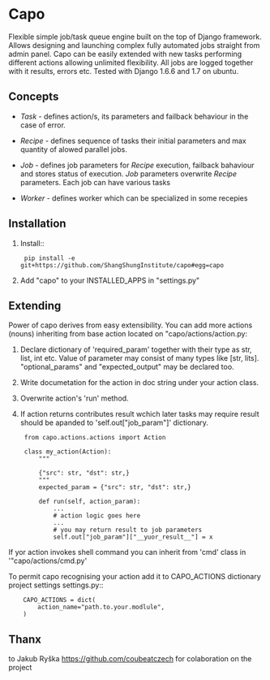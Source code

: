 Capo
====

Flexible simple job/task queue engine built on the top of Django framework.
Allows designing and launching complex fully automated jobs straight from admin panel.
Capo can be easily extended with new tasks performing different actions allowing unlimited flexibility.
All jobs are logged together with it results, errors etc. 
Tested with Django 1.6.6 and 1.7 on ubuntu.

Concepts
--------

- *Task* - defines action/s, its parameters and failback behaviour in the case of error.

- *Recipe* - defines sequence of tasks their initial parameters and max quantity of alowed parallel jobs.

- *Job* - defines job parameters for *Recipe* execution, failback bahaviour and stores status of execution. *Job* parameters overwrite *Recipe* parameters. Each job can have various tasks

- *Worker* - defines worker which can be specialized in some recepies


Installation
------------


1. Install::
    
        pip install -e git+https://github.com/ShangShungInstitute/capo#egg=capo

2. Add "capo" to your INSTALLED_APPS in "settings.py"


Extending
---------

Power of capo derives from easy extensibility. You can add more actions (nouns) inheriting from base action located on "capo/actions/action.py:

1. Declare dictionary of 'required_param' together with their type as str, list, int etc. Value of parameter may consist of many types like [str, lits]. "optional_params" and "expected_output" may be declared too.
2. Write documetation for the action in doc string under your action class.
3. Overwrite action's 'run' method.
4. If action returns contributes result wchich later tasks may require result should be apanded to 'self.out["job_param"]' dictionary.


        from capo.actions.actions import Action

        class my_action(Action):
            """
            
            {"src": str, "dst": str,}
            """
            expected_param = {"src": str, "dst": str,}
        
            def run(self, action_param):
                ...  
                # action logic goes here
                ...
                # you may return result to job parameters
                self.out["job_param"]["__yuor_result__"] = x
                
If yor action invokes shell command you can inherit from 'cmd' class in '"capo/actions/cmd.py'

To permit capo recognising your action add it to CAPO_ACTIONS dictionary project settings settings.py::

        CAPO_ACTIONS = dict(
            action_name="path.to.your.modlule",
        )

Thanx
-----
to Jakub Ryška https://github.com/coubeatczech for colaboration on the project


